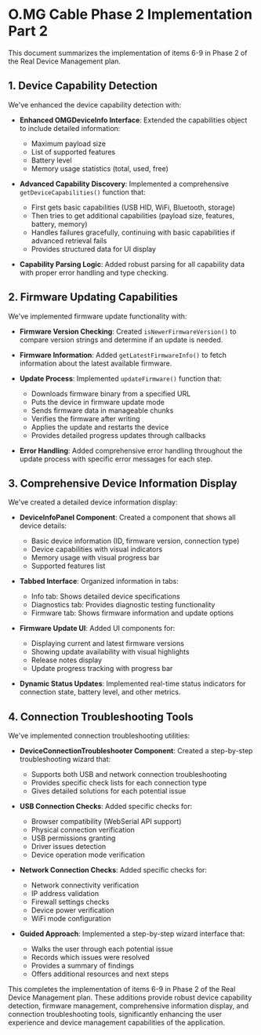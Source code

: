 # O.MG Cable Phase 2 Implementation Part 2

This document summarizes the implementation of items 6-9 in Phase 2 of the Real Device Management plan.

## 1. Device Capability Detection

We've enhanced the device capability detection with:

- **Enhanced OMGDeviceInfo Interface**: Extended the capabilities object to include detailed information:
  - Maximum payload size
  - List of supported features
  - Battery level
  - Memory usage statistics (total, used, free)

- **Advanced Capability Discovery**: Implemented a comprehensive `getDeviceCapabilities()` function that:
  - First gets basic capabilities (USB HID, WiFi, Bluetooth, storage)
  - Then tries to get additional capabilities (payload size, features, battery, memory)
  - Handles failures gracefully, continuing with basic capabilities if advanced retrieval fails
  - Provides structured data for UI display

- **Capability Parsing Logic**: Added robust parsing for all capability data with proper error handling and type checking.

## 2. Firmware Updating Capabilities

We've implemented firmware update functionality with:

- **Firmware Version Checking**: Created `isNewerFirmwareVersion()` to compare version strings and determine if an update is needed.

- **Firmware Information**: Added `getLatestFirmwareInfo()` to fetch information about the latest available firmware.

- **Update Process**: Implemented `updateFirmware()` function that:
  - Downloads firmware binary from a specified URL
  - Puts the device in firmware update mode
  - Sends firmware data in manageable chunks
  - Verifies the firmware after writing
  - Applies the update and restarts the device
  - Provides detailed progress updates through callbacks

- **Error Handling**: Added comprehensive error handling throughout the update process with specific error messages for each step.

## 3. Comprehensive Device Information Display

We've created a detailed device information display:

- **DeviceInfoPanel Component**: Created a component that shows all device details:
  - Basic device information (ID, firmware version, connection type)
  - Device capabilities with visual indicators
  - Memory usage with visual progress bar
  - Supported features list

- **Tabbed Interface**: Organized information in tabs:
  - Info tab: Shows detailed device specifications
  - Diagnostics tab: Provides diagnostic testing functionality
  - Firmware tab: Shows firmware information and update options

- **Firmware Update UI**: Added UI components for:
  - Displaying current and latest firmware versions
  - Showing update availability with visual highlights
  - Release notes display
  - Update progress tracking with progress bar

- **Dynamic Status Updates**: Implemented real-time status indicators for connection state, battery level, and other metrics.

## 4. Connection Troubleshooting Tools

We've implemented connection troubleshooting utilities:

- **DeviceConnectionTroubleshooter Component**: Created a step-by-step troubleshooting wizard that:
  - Supports both USB and network connection troubleshooting
  - Provides specific check lists for each connection type
  - Gives detailed solutions for each potential issue

- **USB Connection Checks**: Added specific checks for:
  - Browser compatibility (WebSerial API support)
  - Physical connection verification
  - USB permissions granting
  - Driver issues detection
  - Device operation mode verification

- **Network Connection Checks**: Added specific checks for:
  - Network connectivity verification
  - IP address validation
  - Firewall settings checks
  - Device power verification
  - WiFi mode configuration

- **Guided Approach**: Implemented a step-by-step wizard interface that:
  - Walks the user through each potential issue
  - Records which issues were resolved
  - Provides a summary of findings
  - Offers additional resources and next steps

This completes the implementation of items 6-9 in Phase 2 of the Real Device Management plan. These additions provide robust device capability detection, firmware management, comprehensive information display, and connection troubleshooting tools, significantly enhancing the user experience and device management capabilities of the application. 